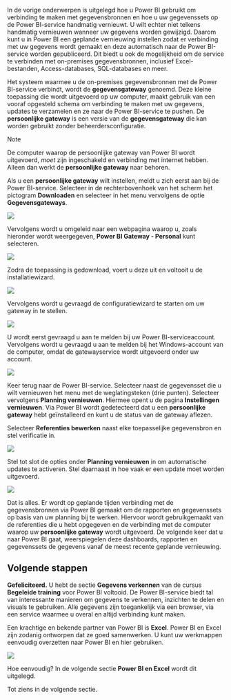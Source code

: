 In de vorige onderwerpen is uitgelegd hoe u Power BI gebruikt om verbinding te maken met gegevensbronnen en hoe u uw gegevenssets op de Power BI-service handmatig vernieuwt. U wilt echter niet telkens handmatig vernieuwen wanneer uw gegevens worden gewijzigd. Daarom kunt u in Power BI een geplande vernieuwing instellen zodat er verbinding met uw gegevens wordt gemaakt en deze automatisch naar de Power BI-service worden gepubliceerd. Dit biedt u ook de mogelijkheid om de service te verbinden met on-premises gegevensbronnen, inclusief Excel-bestanden, Access-databases, SQL-databases en meer.

Het systeem waarmee u de on-premises gegevensbronnen met de Power BI-service verbindt, wordt de **gegevensgateway** genoemd. Deze kleine toepassing die wordt uitgevoerd op uw computer, maakt gebruik van een vooraf opgesteld schema om verbinding te maken met uw gegevens, updates te verzamelen en ze naar de Power BI-service te pushen. De **persoonlijke gateway** is een versie van de **gegevensgateway** die kan worden gebruikt zonder beheerdersconfiguratie.

>[!NOTE]
>De computer waarop de persoonlijke gateway van Power BI wordt uitgevoerd, *moet* zijn ingeschakeld en verbinding met internet hebben. Alleen dan werkt de **persoonlijke gateway** naar behoren.
> 

Als u een **persoonlijke gateway** wilt instellen, meldt u zich eerst aan bij de Power BI-service. Selecteer in de rechterbovenhoek van het scherm het pictogram **Downloaden** en selecteer in het menu vervolgens de optie **Gegevensgateways**.

![](media/4-6-install-configure-personal-gateway/4-6_1b.png)

Vervolgens wordt u omgeleid naar een webpagina waarop u, zoals hieronder wordt weergegeven, **Power BI Gateway - Personal** kunt selecteren.

![](media/4-6-install-configure-personal-gateway/4-6_2b.png)

Zodra de toepassing is gedownload, voert u deze uit en voltooit u de installatiewizard.

![](media/4-6-install-configure-personal-gateway/4-6_3a.png)

Vervolgens wordt u gevraagd de configuratiewizard te starten om uw gateway in te stellen.

![](media/4-6-install-configure-personal-gateway/4-6_3b.png)

U wordt eerst gevraagd u aan te melden bij uw Power BI-serviceaccount. Vervolgens wordt u gevraagd u aan te melden bij het Windows-account van de computer, omdat de gatewayservice wordt uitgevoerd onder uw account.

![](media/4-6-install-configure-personal-gateway/4-6_3c.png)

Keer terug naar de Power BI-service. Selecteer naast de gegevensset die u wilt vernieuwen het menu met de weglatingsteken (drie punten). Selecteer vervolgens **Planning vernieuwen**. Hiermee opent u de pagina **Instellingen vernieuwen**. Via Power BI wordt gedetecteerd dat u een **persoonlijke gateway** hebt geïnstalleerd en kunt u de status van de gateway aflezen.

Selecteer **Referenties bewerken** naast elke toepasselijke gegevensbron en stel verificatie in.

![](media/4-6-install-configure-personal-gateway/4-6_6.png)

Stel tot slot de opties onder **Planning vernieuwen** in om automatische updates te activeren. Stel daarnaast in hoe vaak er een update moet worden uitgevoerd.

![](media/4-6-install-configure-personal-gateway/4-6_7.png)

Dat is alles. Er wordt op geplande tijden verbinding met de gegevensbronnen via Power BI gemaakt om de rapporten en gegevenssets op basis van uw planning bij te werken. Hiervoor wordt gebruikgemaakt van de referenties die u hebt opgegeven en de verbinding met de computer waarop uw **persoonlijke gateway** wordt uitgevoerd. De volgende keer dat u naar Power BI gaat, weerspiegelen deze dashboards, rapporten en gegevenssets de gegevens vanaf de meest recente geplande vernieuwing.

## <a name="next-steps"></a>Volgende stappen
**Gefeliciteerd.** U hebt de sectie **Gegevens verkennen** van de cursus **Begeleide training** voor Power BI voltooid. De Power BI-service biedt tal van interessante manieren om gegevens te verkennen, inzichten te delen en visuals te gebruiken. Alle gegevens zijn toegankelijk via een browser, via een service waarmee u overal en altijd verbinding kunt maken.

Een krachtige en bekende partner van Power BI is **Excel**. Power BI en Excel zijn zodanig ontworpen dat ze goed samenwerken. U kunt uw werkmappen eenvoudig overzetten naar Power BI en hier gebruiken.

![](media/4-6-install-configure-personal-gateway/5-1_1.png)

Hoe eenvoudig? In de volgende sectie **Power BI en Excel** wordt dit uitgelegd.

Tot ziens in de volgende sectie.

